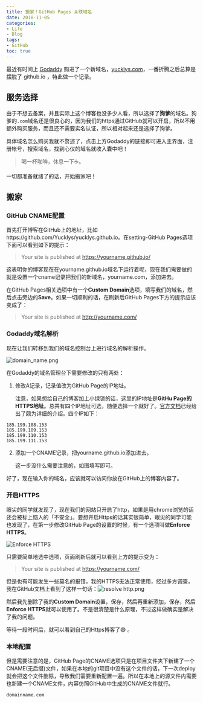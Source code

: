 ```yaml
---
title: 搬家！GitHub Pages 关联域名
date: 2018-11-05
categories:
- Life
- Blog
tags:
- GitHub
toc: true
---
```


最近有时间上 [Godaddy](https://www.godaddy.com/) 购进了一个新域名，[yucklys.com](https://yucklys.com/)，一番折腾之后总算是摆脱了 github.io ，特此做一个记录。

<!--more-->

## 服务选择

由于不想去备案，并且实际上这个博客也没多少人看，所以选择了**狗爹**的域名。狗爹的`.com`域名还是很良心的，因为我们的https通过GitHub就可以开启，所以不用额外购买服务，而且还不需要实名认证，所以相对起来还是选择了狗爹。

具体域名怎么购买我就不赘述了，点击上方Godaddy的链接即可进入主界面，注册帐号，搜索域名，找到心仪的域名就收入囊中吧！

> 喝一杯咖啡，休息一下:coffee:。

一切都准备就绪了的话，开始搬家吧！

## 搬家

### GitHub CNAME配置

首先打开博客在GitHub上的地址，比如https://github.com/Yucklys/yucklys.github.io。在setting-GitHub Pages选项下面可以看到如下的提示：

> Your site is published at <https://yourname.github.io/>

这表明你的博客现在在yourname.github.io域名下运行着呢，现在我们需要做的就是设置一个cname记录把我们的新域名，yourname.com，添加进去。

在GitHub Pages相关选项中有一个**Custom Domain**选项，填写我们的域名，然后点击旁边的**Save**。如果一切顺利的话，在刷新后GitHub Pages下方的提示应该变成了：

> Your site is published at http://yourname.com/

### Godaddy域名解析

现在让我们转移到我们的域名控制台上进行域名的解析操作。

![domain_name.png](https://i.loli.net/2018/11/06/5be10e1559b33.png)

在Godaddy的域名管理台下需要修改的只有两处：

1. 修改A记录，记录值改为GitHub Page的IP地址。

   注意，如果想给自己的博客加上小绿锁的话，这里的IP地址是**GitHu Page的HTTPS地址**。总共有四个IP地址可选，随便选择一个就好了。[官方文档](https://help.github.com/articles/setting-up-an-apex-domain/)已经给出了颇为详细的介绍。四个IP如下：

```
185.199.108.153
185.199.109.153
185.199.110.153
185.199.111.153
```

2. 添加一个CNAME记录，把yourname.github.io添加进去。

   这一步没什么需要注意的，如图填写即可。

好了，现在输入你的域名，应该就可以访问你放在GitHub上的博客内容了。

### 开启HTTPS

眼尖的同学就发现了，现在我们的网站只开启了http，如果是用chrome浏览的话还会被标上恼人的「不安全」。要想开启Https的话其实很简单，眼尖的同学可能也发现了，在第一步修改GitHub Page的设置的时候，有一个选项叫做**Enforce HTTPS**。

![Enforce HTTPS](https://blog.github.com/assets/img/2018-05-01-github-pages-custom-domains-enforce-https.png)

只需要简单地选中选项，页面刷新后就可以看到上方的提示变为：

> Your site is published at https://yourname.com/

但是也有可能发生一些莫名的报错，我的HTTPS无法正常使用，经过多方调查，我在GitHub文档上看到了这样一句话：![resolve http.png](https://i.loli.net/2018/11/06/5be114e1ef53e.png)

然后我先删除了我的**Custom Domain**设置，保存，然后再重新添加，保存，然后**Enforce HTTPS**就可以使用了。不是很清楚是什么原理，不过这样做确实是解决了我的问题。

等待一段时间后，就可以看到自己的Https博客了:smile: 。

### 本地配置

但是需要注意的是，GitHub Page的CNAME选项只是在项目文件夹下新建了一个CNAME(无后缀)文件，如果在本地的git项目中没有这个文件的话，下一次deploy就会把这个文件删除，导致我们需要重新配置一遍。所以在本地上的源文件内需要也新建一个CNAME文件，内容仿照GitHub中生成的CNAME文件就行。

```
domainname.com
```

